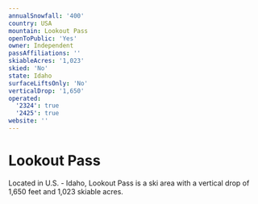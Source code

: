 ```yaml
---
annualSnowfall: '400'
country: USA
mountain: Lookout Pass
openToPublic: 'Yes'
owner: Independent
passAffiliations: ''
skiableAcres: '1,023'
skied: 'No'
state: Idaho
surfaceLiftsOnly: 'No'
verticalDrop: '1,650'
operated:
  '2324': true
  '2425': true
website: ''
---
```



# Lookout Pass

Located in U.S. - Idaho, Lookout Pass is a ski area with a vertical drop of 1,650 feet and 1,023 skiable acres.
